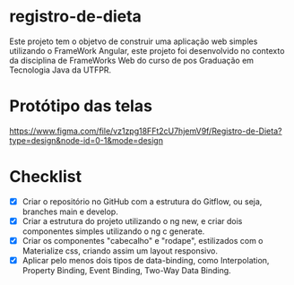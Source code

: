 # registro-de-dieta

Este projeto tem o objetvo de construir uma aplicação web simples utilizando o FrameWork Angular, este projeto foi desenvolvido no contexto da disciplina de FrameWorks Web do curso de pos Graduação em Tecnologia Java da UTFPR.

# Protótipo das telas

https://www.figma.com/file/vz1zpg18FFt2cU7hjemV9f/Registro-de-Dieta?type=design&node-id=0-1&mode=design



# Checklist
- [x] Criar o repositório no GitHub com a estrutura do Gitflow, ou seja, branches main e develop.
- [X] Criar a estrutura do projeto utilizando o ng new, e criar dois componentes simples utilizando o ng c generate. 
- [X] Criar os componentes "cabecalho" e "rodape", estilizados com o Materialize css, criando assim um layout responsivo.
- [X] Aplicar pelo menos dois tipos de data-binding, como Interpolation, Property Binding, Event Binding, Two-Way Data Binding.
